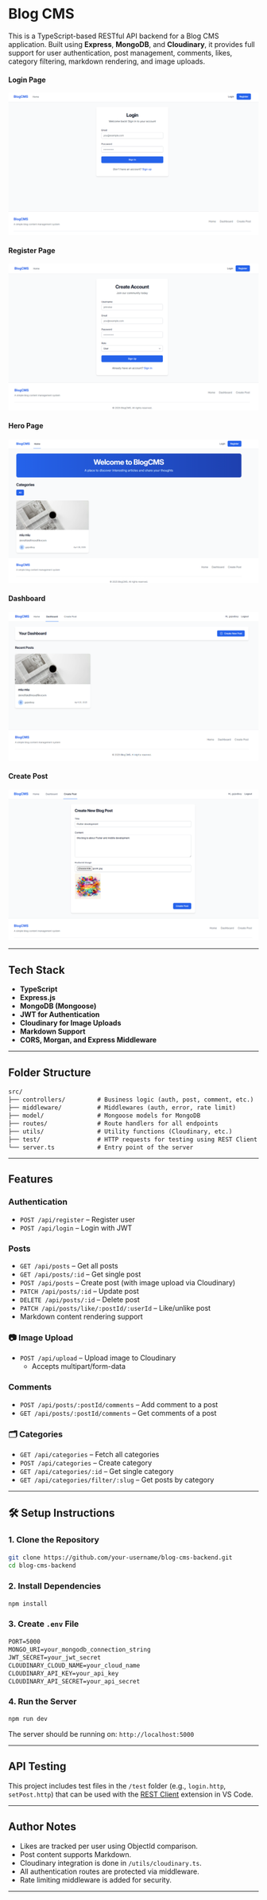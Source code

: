 # Blog CMS

This is a TypeScript-based RESTful API backend for a Blog CMS application. Built using **Express**, **MongoDB**, and **Cloudinary**, it provides full support for user authentication, post management, comments, likes, category filtering, markdown rendering, and image uploads.

#### Login Page

![Login Page](./assets/login.png)

#### Register Page

![Register Page](./assets/register.png)

#### Hero Page

![Hero Page](./assets/heropage.png)

#### Dashboard

![Dashboard](./assets/dashboard.png)

#### Create Post

![Create Post](./assets/create.png)

---

## Tech Stack

- **TypeScript**
- **Express.js**
- **MongoDB (Mongoose)**
- **JWT for Authentication**
- **Cloudinary for Image Uploads**
- **Markdown Support**
- **CORS, Morgan, and Express Middleware**

---

## Folder Structure

```
src/
├── controllers/         # Business logic (auth, post, comment, etc.)
├── middleware/          # Middlewares (auth, error, rate limit)
├── model/               # Mongoose models for MongoDB
├── routes/              # Route handlers for all endpoints
├── utils/               # Utility functions (Cloudinary, etc.)
├── test/                # HTTP requests for testing using REST Client
└── server.ts            # Entry point of the server
```

---

## Features

### Authentication

- `POST /api/register` – Register user
- `POST /api/login` – Login with JWT

### Posts

- `GET /api/posts` – Get all posts
- `GET /api/posts/:id` – Get single post
- `POST /api/posts` – Create post (with image upload via Cloudinary)
- `PATCH /api/posts/:id` – Update post
- `DELETE /api/posts/:id` – Delete post
- `PATCH /api/posts/like/:postId/:userId` – Like/unlike post
- Markdown content rendering support

### 📷 Image Upload

- `POST /api/upload` – Upload image to Cloudinary
  - Accepts multipart/form-data

### Comments

- `POST /api/posts/:postId/comments` – Add comment to a post
- `GET /api/posts/:postId/comments` – Get comments of a post

### 🗂 Categories

- `GET /api/categories` – Fetch all categories
- `POST /api/categories` – Create category
- `GET /api/categories/:id` – Get single category
- `GET /api/categories/filter/:slug` – Get posts by category

---

## 🛠 Setup Instructions

### 1. Clone the Repository

```bash
git clone https://github.com/your-username/blog-cms-backend.git
cd blog-cms-backend
```

### 2. Install Dependencies

```bash
npm install
```

### 3. Create `.env` File

```env
PORT=5000
MONGO_URI=your_mongodb_connection_string
JWT_SECRET=your_jwt_secret
CLOUDINARY_CLOUD_NAME=your_cloud_name
CLOUDINARY_API_KEY=your_api_key
CLOUDINARY_API_SECRET=your_api_secret
```

### 4. Run the Server

```bash
npm run dev
```

The server should be running on: `http://localhost:5000`

---

## API Testing

This project includes test files in the `/test` folder (e.g., `login.http`, `setPost.http`) that can be used with the [REST Client](https://marketplace.visualstudio.com/items?itemName=humao.rest-client) extension in VS Code.

---

## Author Notes

- Likes are tracked per user using ObjectId comparison.
- Post content supports Markdown.
- Cloudinary integration is done in `/utils/cloudinary.ts`.
- All authentication routes are protected via middleware.
- Rate limiting middleware is added for security.

---
